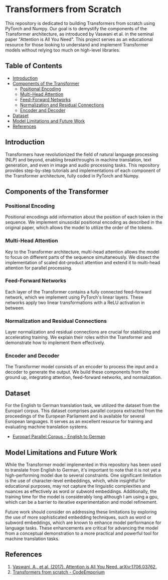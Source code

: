 # Transformers from Scratch

This repository is dedicated to building Transformers from scratch using PyTorch and Numpy. Our goal is to demystify the components of the Transformer architecture, as introduced by Vaswani et al. in the seminal paper "Attention is All You Need". This project serves as an educational resource for those looking to understand and implement Transformer models without relying too much on high-level libraries.

## Table of Contents

- [Introduction](#introduction)
- [Components of the Transformer](#components-of-the-transformer)
  - [Positional Encoding](#positional-encoding)
  - [Multi-Head Attention](#multi-head-attention)
  - [Feed-Forward Networks](#feed-forward-networks)
  - [Normalization and Residual Connections](#normalization-and-residual-connections)
  - [Encoder and Decoder](#encoder-and-decoder)
- [Dataset](#dataset)
- [Model Limitations and Future Work](#model-limitations-and-future-work)
- [References](#references)

## Introduction

Transformers have revolutionized the field of natural language processing (NLP) and beyond, enabling breakthroughs in machine translation, text generation, and even in image and audio processing tasks. This repository provides step-by-step tutorials and implementations of each component of the Transformer architecture, fully coded in PyTorch and Numpy.

## Components of the Transformer
### Positional Encoding
Positional encodings add information about the position of each token in the sequence. We implement sinusoidal positional encoding as described in the original paper, which allows the model to utilize the order of the tokens.

### Multi-Head Attention
Key to the Transformer architecture, multi-head attention allows the model to focus on different parts of the sequence simultaneously. We dissect the implementation of scaled dot-product attention and extend it to multi-head attention for parallel processing.

### Feed-Forward Networks
Each layer of the Transformer contains a fully connected feed-forward network, which we implement using PyTorch's linear layers. These networks apply two linear transformations with a ReLU activation in between.

### Normalization and Residual Connections
Layer normalization and residual connections are crucial for stabilizing and accelerating training. We explain their roles within the Transformer and demonstrate how to implement them effectively.

### Encoder and Decoder
The Transformer model consists of an encoder to process the input and a decoder to generate the output. We build these components from the ground up, integrating attention, feed-forward networks, and normalization.

## Dataset

For the English to German translation task, we utilized the dataset from the Europarl corpus. This dataset comprises parallel corpora extracted from the proceedings of the European Parliament and is available for several European languages. It serves as an excellent resource for training and evaluating machine translation systems.

- [Europarl Parallel Corpus - English to German](https://www.statmt.org/europarl/)

## Model Limitations and Future Work

While the Transformer model implemented in this repository has been used to translate from English to German, it's important to note that it is not yet a high-performing model due to several constraints. One significant limitation is the use of character-level embeddings, which, while insightful for educational purposes, may not capture the linguistic complexities and nuances as effectively as word or subword embeddings. Additionally, the training time for the model is considerably long although I am using a gpu, which can be a barrier to iterative experimentation and model refinement.

Future work should consider on addressing these limitations by exploring the use of more sophisticated embedding techniques, such as word or subword embeddings, which are known to enhance model performance for language tasks. These enhancements are critical for advancing the model from a conceptual demonstration to a more practical and powerful tool for machine translation tasks. 

## References
1. [Vaswani, A., et al. (2017). Attention is All You Need. arXiv:1706.03762.](https://arxiv.org/abs/1706.03762)
2. [Transformers from scratch - CodeEmporium](https://youtube.com/playlist?list=PLTl9hO2Oobd97qfWC40gOSU8C0iu0m2l4&si=LuRzNb0mTis-miL8)
